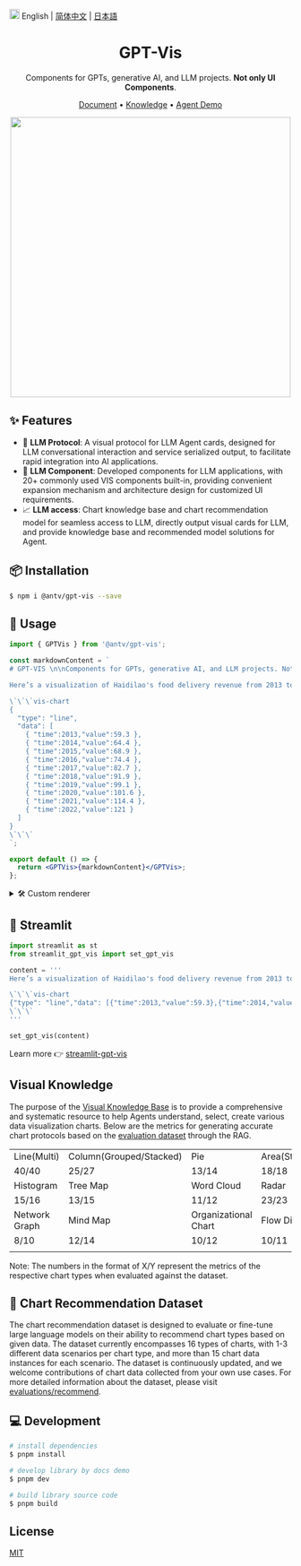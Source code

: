<img src="https://gw.alipayobjects.com/zos/antfincdn/R8sN%24GNdh6/language.svg" width="18"> English | [简体中文](./README.zh-CN.md) | [日本語](./README.ja-JP.md)

<h1 align="center">GPT-Vis</h1>

<div align="center">

Components for GPTs, generative AI, and LLM projects. **Not only UI Components**.

<p align="center">
  <a href="https://gpt-vis.antv.vision" target="_blank">Document</a> •
  <a href="/knowledges" target="_blank">Knowledge</a> •
  <a href="https://tbox.alipay.com/experience/202410APr1n200110168?id=20241122F8eB00104644" target="_blank">Agent Demo</a>
</p>

<div align="center">
  <img src="https://github.com/eosphoros-ai/GPT-Vis/assets/17919400/c8804ffb-d3d6-45d3-846f-cf217681ab05" width=500">
</div>

</div>

## ✨ Features

- 🤖 **LLM Protocol**: A visual protocol for LLM Agent cards, designed for LLM conversational interaction and service serialized output, to facilitate rapid integration into AI applications.
- 🍡 **LLM Component**: Developed components for LLM applications, with 20+ commonly used VIS components built-in, providing convenient expansion mechanism and architecture design for customized UI requirements.
- 📈 **LLM access**: Chart knowledge base and chart recommendation model for seamless access to LLM, directly output visual cards for LLM, and provide knowledge base and recommended model solutions for Agent.

## 📦 Installation

```bash
$ npm i @antv/gpt-vis --save
```

## 🔨 Usage

```jsx
import { GPTVis } from '@antv/gpt-vis';

const markdownContent = `
# GPT-VIS \n\nComponents for GPTs, generative AI, and LLM projects. Not only UI Components.

Here’s a visualization of Haidilao's food delivery revenue from 2013 to 2022. You can see a steady increase over the years, with notable *growth* particularly in recent years.

\`\`\`vis-chart
{
  "type": "line",
  "data": [
    { "time":2013,"value":59.3 },
    { "time":2014,"value":64.4 },
    { "time":2015,"value":68.9 },
    { "time":2016,"value":74.4 },
    { "time":2017,"value":82.7 },
    { "time":2018,"value":91.9 },
    { "time":2019,"value":99.1 },
    { "time":2020,"value":101.6 },
    { "time":2021,"value":114.4 },
    { "time":2022,"value":121 }
  ]
}
\`\`\`
`;

export default () => {
  return <GPTVis>{markdownContent}</GPTVis>;
};
```

<details>
<summary>🛠 Custom renderer</summary>

```jsx
import { GPTVisLite, withChartCode, ChartType, Pie } from '@antv/gpt-vis';

const markdownContent = `
\`\`\`my-ui
my data
\`\`\`

\`\`\`vis-chart
{
  "type": "pie",
  "data": [
    { "category": "category 1", "value": 27 },
    { "category": "category 2", "value": 25 },
    { "category": "category 3", "value": 18 },
    { "category": "other", "value": 5 }
  ]
}
\`\`\`
`;

const customRenderers = { 'my-ui': ({ children }) => <div>{children}</div> };
const components = {
  code: withChartCode({
    languageRenderers: customRenderers, // register custom block renderer
    components: { [ChartType.Pie]: Pie }, // register a pie chart
  }),
};

export default () => {
  return <GPTVisLite components={components}>{markdownContent}</GPTVisLite>;
};
```

</details>

## 🐍 Streamlit

```python
import streamlit as st
from streamlit_gpt_vis import set_gpt_vis

content = '''
Here’s a visualization of Haidilao's food delivery revenue from 2013 to 2022. You can see a steady increase over the years, with notable *growth* particularly in recent years.

\`\`\`vis-chart
{"type": "line","data": [{"time":2013,"value":59.3},{"time":2014,"value":64.4},{"time":2015,"value":68.9},{"time":2016,"value":74.4},{"time":2017,"value":82.7},{"time":2018,"value":91.9},{"time":2019,"value":99.1},{"time":2020,"value":101.6},{"time":2021,"value":114.4},{"time":2022,"value":121}]}
\`\`\`
'''

set_gpt_vis(content)
```

Learn more 👉 [streamlit-gpt-vis](https://github.com/antvis/GPT-Vis/tree/main/bindings/streamlit-gpt-vis)

## Visual Knowledge

The purpose of the [Visual Knowledge Base](https://github.com/antvis/GPT-Vis/tree/main/knowledges) is to provide a comprehensive and systematic resource to help Agents understand, select, create various data visualization charts. Below are the metrics for generating accurate chart protocols based on the [evaluation dataset](https://github.com/antvis/GPT-Vis/tree/main/evaluations/datastes/chart) through the RAG.

|               |                         |                      |               |                      |                 |         |
| ------------- | ----------------------- | -------------------- | ------------- | -------------------- | --------------- | ------- |
| Line(Multi)   | Column(Grouped/Stacked) | Pie                  | Area(Stacked) | Bar(Grouped/Stacked) | Scatter(Bubble) | Heatmap |
| 40/40         | 25/27                   | 13/14                | 18/18         | 18/20                | 10/10           | 9/10    |
| Histogram     | Tree Map                | Word Cloud           | Radar         | Dual Axis            | Rich Text NTV   | Pin Map |
| 15/16         | 13/15                   | 11/12                | 23/23         | 13/14                | 7.3/10          | 10/11   |
| Network Graph | Mind Map                | Organizational Chart | Flow Diagram  | Fishbone Diagram     |                 |         |
| 8/10          | 12/14                   | 10/12                | 10/11         | 10/12                |                 |         |
|               |                         |                      |               |                      |                 |         |

Note: The numbers in the format of X/Y represent the metrics of the respective chart types when evaluated against the dataset.

## 🤖 Chart Recommendation Dataset

The chart recommendation dataset is designed to evaluate or fine-tune large language models on their ability to recommend chart types based on given data. The dataset currently encompasses 16 types of charts, with 1-3 different data scenarios per chart type, and more than 15 chart data instances for each scenario. The dataset is continuously updated, and we welcome contributions of chart data collected from your own use cases. For more detailed information about the dataset, please visit [evaluations/recommend](https://github.com/antvis/GPT-Vis/tree/main/evaluations/recommend/README.md).

## 💻 Development

```bash
# install dependencies
$ pnpm install

# develop library by docs demo
$ pnpm dev

# build library source code
$ pnpm build
```

## License

[MIT](./LICENSE)

